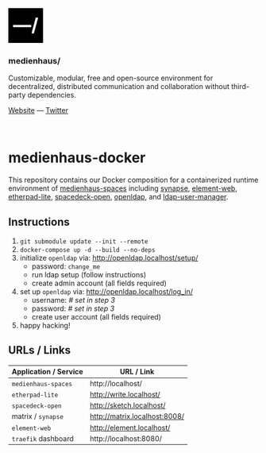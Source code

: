 <img src="./public/favicon.svg" width="70" />

### medienhaus/

Customizable, modular, free and open-source environment for decentralized, distributed communication and collaboration without third-party dependencies.

[Website](https://medienhaus.dev/) — [Twitter](https://twitter.com/medienhaus_)

<br>

# medienhaus-docker

This repository contains our Docker composition for a containerized runtime environment of [medienhaus-spaces](https://github.com/medienhaus/medienhaus-spaces/) including [synapse](https://github.com/matrix-org/synapse/), [element-web](https://github.com/vector-im/element-web/), [etherpad-lite](https://github.com/ether/etherpad-lite/), [spacedeck-open](https://github.com/arillo/spacedeck-open/), [openldap](https://github.com/osixia/docker-openldap/), and [ldap-user-manager](https://github.com/wheelybird/ldap-user-manager/).

## Instructions

1. `git submodule update --init --remote`
2. `docker-compose up -d --build --no-deps`
3. initialize `openldap` via: http://openldap.localhost/setup/
   - password: `change_me`
   - run ldap setup (follow instructions)
   - create admin account (all fields required)
4. set up `openldap` via: http://openldap.localhost/log_in/
   - username: *# set in step 3*
   - password: *# set in step 3*
   - create user account (all fields required)
4. happy hacking!

## URLs / Links

| Application / Service | URL / Link |
| --- | --- |
| `medienhaus-spaces` | http://localhost/ |
| `etherpad-lite` | http://write.localhost/ |
| `spacedeck-open` | http://sketch.localhost/ |
| matrix / `synapse` | http://matrix.localhost:8008/ |
| `element-web` | http://element.localhost/ |
| `traefik` dashboard | http://localhost:8080/ |
